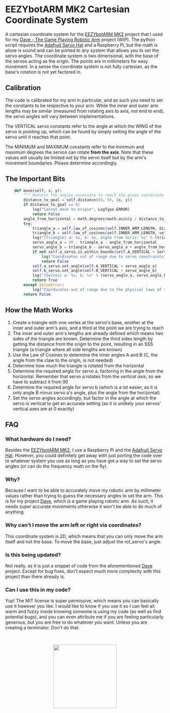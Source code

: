 
# EEZYbotARM MK2 Cartesian Coordinate System
A cartesian coordinate system for the [EEZYbotARM MK2](https://www.thingiverse.com/thing:1454048) project that I used for my [Dave - The Game Playing Robotic Arm](https://github.com/IdreesInc/Dave) project (WIP). The python script requires the [Adafruit Servo Hat](https://www.adafruit.com/product/2327) and a Raspberry Pi, but the math is alone is sound and can be ported to any system that allows you to set the servo angles.
The coordinate system is two dimensional, with the base of the servos acting as the origin. The points are in millimeters for easy movement. In a sense the coordinate system is not fully cartesian, as the base's rotation is not yet factored in.

## Calibration
The code is calibrated for my arm in particular, and as such you need to set the constants to be respective to your arm. While the inner and outer arm lengths may be similar (measured from rotating axis to axis, not end to end), the servo angles will vary between implementations. 

The VERTICAL servo constants refer to the angle at which the WING of the servo is pointing up, which can be found by simply setting the angle of the servo until it reaches that point. 

The MINIMUM and MAXIMUM constants refer to the minimum and maximum degrees the servos can rotate **from the axis**. Note that these values will usually be limited not by the servo itself but by the arm's movement boundaries. Please determine accordingly.

## The Important Bits
``` python
    def move(self, x, y):
        """ Returns the angles necessary to reach the given coordinate point """
        distance_to_goal = self.distance((0, 0), (x, y))
        if distance_to_goal == 0:
            log("Cannot move to origin", LogType.ERROR)
            return False
        angle_from_horizontal = math.degrees(math.asin(y / distance_to_goal))
        try:
            triangle_a = self.law_of_cosines(self.INNER_ARM_LENGTH, distance_to_goal, self.OUTER_ARM_LENGTH)
            triangle_b = self.law_of_cosines(self.INNER_ARM_LENGTH, self.OUTER_ARM_LENGTH, distance_to_goal)
            log("[Triangle] a: %s, b: %s, angle from horiz: %s" % (triangle_a, triangle_b, angle_from_horizontal), LogType.DEBUG)
            servo_angle_a = 90 - triangle_a - angle_from_horizontal
            servo_angle_b = triangle_b - servo_angle_a + angle_from_horizontal
            if not self.a_servo.is_within_bounds(self.A_VERTICAL + servo_angle_a) or not self.b_servo.is_within_bounds(self.B_VERTICAL + servo_angle_b):
                log("Coordinates out of range due to servo constraints", LogType.ERROR)
                return False
            self.a_servo.set_angle(self.A_VERTICAL + servo_angle_a)
            self.b_servo.set_angle(self.B_VERTICAL + servo_angle_b)
            log("[Servos] a: %s, b: %s" % (servo_angle_a, servo_angle_b), LogType.DEBUG)
            return True
        except ValueError:
            log("Coordinates out of range due to the physical laws of the universe", LogType.ERROR)
        return False
```

## How the Math Works
1. Create a triangle with one vertex at the servo's base, another at the inner and outer arm's axis, and a third at the point we are trying to reach
2. The inner and outer arm's lengths are already defined which means two sides of the triangle are known. Determine the third sides length by getting the distance from the origin to the point, resulting in an SSS triangle (a triangle where all side lengths are known)
3. Use the Law of Cosines to determine the inner angles A and B (C, the angle from the claw to the origin, is not needed)
4. Determine how much the triangle is rotated from the horizontal
5. Determine the required angle for servo a, factoring in the angle from the horizontal. Remember that servo a rotates from the _vertical axis_, so we have to subtract it from 90
6. Determine the required angle for servo b (which is a lot easier, as it is only angle B minus servo a's angle, plus the angle from the horizontal)
7. Set the servo angles accordingly, but factor in the angle at which the servo is vertical to get an accurate setting (as it is unlikely your servos' vertical axes are at 0 exactly)

## FAQ
### What hardware do I need?
Besides the [EEZYbotARM MK2](https://www.thingiverse.com/thing:1454048), I use a Raspberry Pi and the [Adafruit Servo Hat](https://www.adafruit.com/product/2327). However, you could definitely get away with just porting the code over to whatever system you use as long as you have got a way to set the servo angles (or can do the frequency math on the fly).
### Why?
Because I want to be able to accurately move my robotic arm by millimeter values rather than trying to guess the necessary angles to set the arm. This is for my project [Dave](https://github.com/IdreesInc/Dave), which is a game playing robotic arm. As such, it needs super accurate movements otherwise it won't be able to do much of anything.
### Why can't I move the arm left or right via coordinates?
This coordinate system is 2D, which means that you can only move the arm itself and not the base. To move the base, just adjust the rot_servo's angle.
### Is this being updated?
Not really, as it is just a snippet of code from the aforementioned [Dave](https://github.com/IdreesInc/Dave) project. Except for bug fixes, don't expect much more complexity with this project than there already is.
### Can I use this in my code?
Yup! The MIT license is super permissive, which means you can basically use it however you like. I would like to know if you use it so I can feel all warm and fuzzy inside knowing someone is using my code (as well as find potential bugs), and you can even attribute me if you are feeling particularly generous, but you are free to do whatever you want. Unless you are creating a terminator. Don't do that.

<br/>
<p align="center"><a href="https://idreesinc.com?utm_source=github&utm_medium=readme&utm_campaign=dave"><img src="https://idreesinc.com/images/logo/logo-transparent.png" width=200 height=200></a></p>
